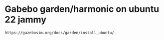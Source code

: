 # Gabebo garden/harmonic on ubuntu 22 jammy
``` https://gazebosim.org/docs/garden/install_ubuntu/ ```
